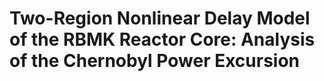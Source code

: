 # Two-Region Nonlinear Delay Model of the RBMK Reactor Core: Analysis of the Chernobyl Power Excursion
